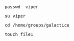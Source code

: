 <pre> passwd  viper</pre>
<pre> su viper </pre>
<pre> cd /home/groups/galactica </pre>
<pre> touch file1


